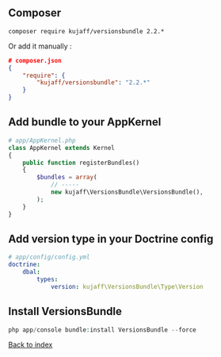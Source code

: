 Composer
--------
```
composer require kujaff/versionsbundle 2.2.*
```

Or add it manually :

```json
# composer.json
{
    "require": {
        "kujaff/versionsbundle": "2.2.*"
    }
}
```

Add bundle to your AppKernel
----------------------------

```php
# app/AppKernel.php
class AppKernel extends Kernel
{
    public function registerBundles()
    {
        $bundles = array(
            // -----
            new kujaff\VersionsBundle\VersionsBundle(),
        );
    }
}
```

Add version type in your Doctrine config
----------------------------------------

```yml
# app/config/config.yml
doctrine:
    dbal:
        types:
            version: kujaff\VersionsBundle\Type\Version
```

Install VersionsBundle
----------------------

```php
php app/console bundle:install VersionsBundle --force
```

[Back to index](../../README.md)
